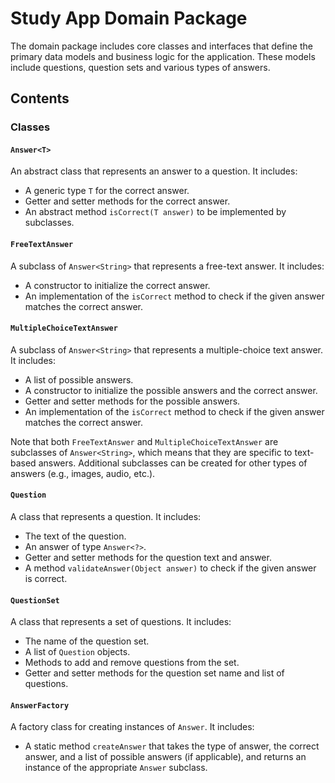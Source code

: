 # Study App Domain Package

The domain package includes core classes and interfaces that define the primary data models and business logic for the application. These models include questions, question sets and various types of answers.

## Contents

### Classes

#### `Answer<T>`
An abstract class that represents an answer to a question. It includes:
- A generic type `T` for the correct answer.
- Getter and setter methods for the correct answer.
- An abstract method `isCorrect(T answer)` to be implemented by subclasses.

#### `FreeTextAnswer`
A subclass of `Answer<String>` that represents a free-text answer. It includes:
- A constructor to initialize the correct answer.
- An implementation of the `isCorrect` method to check if the given answer matches the correct answer.

#### `MultipleChoiceTextAnswer`
A subclass of `Answer<String>` that represents a multiple-choice text answer. It includes:
- A list of possible answers.
- A constructor to initialize the possible answers and the correct answer.
- Getter and setter methods for the possible answers.
- An implementation of the `isCorrect` method to check if the given answer matches the correct answer.

Note that both `FreeTextAnswer` and `MultipleChoiceTextAnswer` are subclasses of `Answer<String>`, which means that they are specific to text-based answers. Additional subclasses can be created for other types of answers (e.g., images, audio, etc.).

#### `Question`
A class that represents a question. It includes:
- The text of the question.
- An answer of type `Answer<?>`.
- Getter and setter methods for the question text and answer.
- A method `validateAnswer(Object answer)` to check if the given answer is correct.

#### `QuestionSet`
A class that represents a set of questions. It includes:
- The name of the question set.
- A list of `Question` objects.
- Methods to add and remove questions from the set.
- Getter and setter methods for the question set name and list of questions.

#### `AnswerFactory`
A factory class for creating instances of `Answer`. It includes:
- A static method `createAnswer` that takes the type of answer, the correct answer, and a list of possible answers (if applicable), and returns an instance of the appropriate `Answer` subclass.